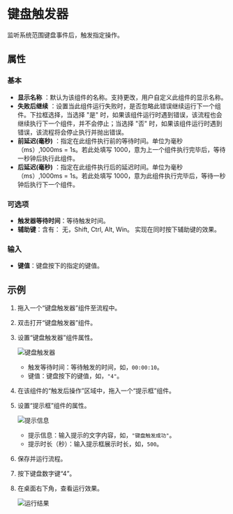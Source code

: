 # 键盘触发器

监听系统范围键盘事件后，触发指定操作。

## 属性

### 基本

- **显示名称** ：默认为该组件的名称。支持更改，用户自定义此组件的显示名称。
- **失败后继续** ：设置当此组件运行失败时，是否忽略此错误继续运行下一个组件。下拉框选择，当选择 "是" 时，如果该组件运行时遇到错误，该流程也会继续执行下一个组件，并不会停止；当选择 "否" 时，如果该组件运行时遇到错误，该流程将会停止执行并抛出错误。
- **前延迟(毫秒)** ：指定在此组件执行前的等待时间。单位为毫秒（ms）,1000ms = 1s。若此处填写 1000，意为上一个组件执行完毕后，等待一秒钟后执行此组件。
- **后延迟(毫秒)** ：指定在此组件执行后的延迟时间。单位为毫秒（ms）,1000ms = 1s。若此处填写 1000，意为此组件执行完毕后，等待一秒钟后执行下一个组件。

### 可选项

- **触发器等待时间**：等待触发时间。
- **辅助键**：含有： 无，Shift, Ctrl, Alt, Win。 实现在同时按下辅助键的效果。

### 输入

- **键值**：键盘按下的指定的键值。

## 示例

1. 拖入一个“键盘触发器”组件至流程中。
2. 双击打开“键盘触发器”组件。
3. 设置“键盘触发器”组件属性。

    ![键盘触发器](https://docimages.blob.core.chinacloudapi.cn/images/Activities/keyboardtrigger20210508.png)

   - 触发等待时间：等待触发的时间，如，`00:00:10`。
   - 键值：键盘按下的键值，如，`"4"`。

4. 在该组件的“触发后操作”区域中，拖入一个“提示框”组件。
5. 设置“提示框”组件的属性。

    ![提示信息](https://docimages.blob.core.chinacloudapi.cn/images/Activities/info20210508.png)

   - 提示信息：输入提示的文字内容，如，`"键盘触发成功"`。
   - 提示时长（秒）：输入提示框展示时长，如，`500`。

6. 保存并运行流程。
7. 按下键盘数字键“4”。
8. 在桌面右下角，查看运行效果。

   ![运行结果](https://docimages.blob.core.chinacloudapi.cn/images/Activities/keyboardresult20210508.png)